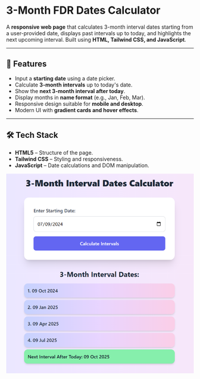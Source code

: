 # 3-Month FDR Dates Calculator

A **responsive web page** that calculates 3-month interval dates starting from a user-provided date, displays past intervals up to today, and highlights the next upcoming interval. Built using **HTML, Tailwind CSS, and JavaScript**.

---

## 🌟 Features

- Input a **starting date** using a date picker.
- Calculate **3-month intervals** up to today's date.
- Show the **next 3-month interval after today**.
- Display months in **name format** (e.g., Jan, Feb, Mar).
- Responsive design suitable for **mobile and desktop**.
- Modern UI with **gradient cards and hover effects**.

---

## 🛠 Tech Stack

- **HTML5** – Structure of the page.
- **Tailwind CSS** – Styling and responsiveness.
- **JavaScript** – Date calculations and DOM manipulation.

![Screenshot](Screenshot.png)
